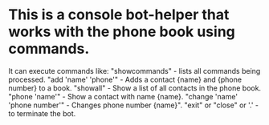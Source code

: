 # This is a console bot-helper that works with the phone book using commands.
It can execute commands like:
          "showcommands" - lists all commands being processed.
          "add 'name' 'phone'" - Adds a contact {name} and {phone number} to a book.
          "showall" - Show a list of all contacts in the phone book.
          "phone 'name'" - Show a contact with name {name}.
          "change 'name' 'phone number'" - Changes phone number {name}".
          "exit" or "close" or '.' - to terminate the bot.
